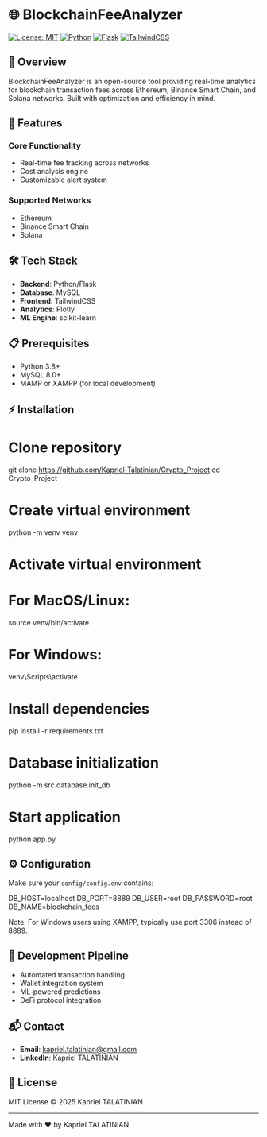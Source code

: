 
# 🌐 BlockchainFeeAnalyzer

[![License: MIT](https://img.shields.io/badge/License-MIT-yellow.svg)](https://opensource.org/licenses/MIT)
[![Python](https://img.shields.io/badge/Python-3.8+-blue.svg)](https://www.python.org/)
[![Flask](https://img.shields.io/badge/Flask-latest-green.svg)](https://flask.palletsprojects.com/)
[![TailwindCSS](https://img.shields.io/badge/TailwindCSS-latest-blue.svg)](https://tailwindcss.com/)

## 📌 Overview

BlockchainFeeAnalyzer is an open-source tool providing real-time analytics for blockchain transaction fees across Ethereum, Binance Smart Chain, and Solana networks. Built with optimization and efficiency in mind.

## 🚀 Features

### Core Functionality
- Real-time fee tracking across networks
- Cost analysis engine  
- Customizable alert system

### Supported Networks
- Ethereum
- Binance Smart Chain  
- Solana

## 🛠 Tech Stack
- **Backend**: Python/Flask
- **Database**: MySQL
- **Frontend**: TailwindCSS 
- **Analytics**: Plotly
- **ML Engine**: scikit-learn

## 📋 Prerequisites
- Python 3.8+
- MySQL 8.0+
- MAMP or XAMPP (for local development)

## ⚡ Installation

# Clone repository
git clone https://github.com/Kapriel-Talatinian/Crypto_Project
cd Crypto_Project

# Create virtual environment
python -m venv venv

# Activate virtual environment
# For MacOS/Linux:
source venv/bin/activate
# For Windows:
venv\Scripts\activate

# Install dependencies
pip install -r requirements.txt

# Database initialization
python -m src.database.init_db

# Start application 
python app.py


## ⚙️ Configuration

Make sure your `config/config.env` contains:


DB_HOST=localhost
DB_PORT=8889
DB_USER=root
DB_PASSWORD=root
DB_NAME=blockchain_fees


Note: For Windows users using XAMPP, typically use port 3306 instead of 8889.

## 🔄 Development Pipeline
- Automated transaction handling
- Wallet integration system
- ML-powered predictions 
- DeFi protocol integration

## 📬 Contact
- **Email**: kapriel.talatinian@gmail.com
- **LinkedIn**: Kapriel TALATINIAN

## 📜 License
MIT License © 2025 Kapriel TALATINIAN

---

Made with ❤️ by Kapriel TALATINIAN
